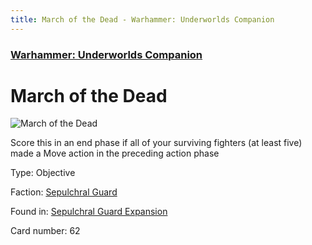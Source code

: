 ```yaml
---
title: March of the Dead - Warhammer: Underworlds Companion
---
```


### [Warhammer: Underworlds Companion](https://guidokessels.github.io/wh-underworlds)

  

# March of the Dead

![March of the Dead](https://warhammerunderworlds.com/wp-content/uploads/sites/6/2017/12/062_ENG-March-of-the-Dead.png)

Score this in an end phase if all of your surviving fighters (at least five) made a Move action in the preceding action phase

Type: Objective

Faction: [Sepulchral Guard](https://guidokessels.github.io/wh-underworlds/factions/sepulchral-guard)

Found in: [Sepulchral Guard Expansion](https://guidokessels.github.io/wh-underworlds/locations/sepulchral-guard-expansion)

Card number: 62
